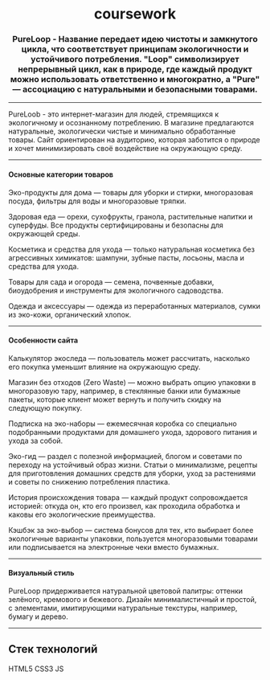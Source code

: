 <h1 align="center">coursework</h1>
<h3 align="center">PureLoop - Название передает идею чистоты и замкнутого цикла, что соответствует принципам экологичности и устойчивого потребления. "Loop" символизирует непрерывный цикл, как в природе, где каждый продукт можно использовать ответственно и многократно, а "Pure" — ассоциацию с натуральными и безопасными товарами.</h3>
<hr>
PureLoob - это интернет-магазин для людей, стремящихся к экологичному и осознанному потреблению. В магазине предлагаются натуральные, экологически чистые и минимально обработанные товары. Сайт ориентирован на аудиторию, которая заботится о природе и хочет минимизировать своё воздействие на окружающую среду.
<hr>
<h4>Основные категории товаров</h4>
Эко-продукты для дома — товары для уборки и стирки, многоразовая посуда, фильтры для воды и многоразовые тряпки.

Здоровая еда — орехи, сухофрукты, гранола, растительные напитки и суперфуды. Все продукты сертифицированы и безопасны для окружающей среды.

Косметика и средства для ухода — только натуральная косметика без агрессивных химикатов: шампуни, зубные пасты, лосьоны, масла и средства для ухода.

Товары для сада и огорода — семена, почвенные добавки, биоудобрения и инструменты для экологичного садоводства.

Одежда и аксессуары — одежда из переработанных материалов, сумки из эко-кожи, органический хлопок.
<hr>
<h4>Особенности сайта</h4>
Калькулятор экоследа — пользователь может рассчитать, насколько его покупка уменьшит влияние на окружающую среду.

Магазин без отходов (Zero Waste) — можно выбрать опцию упаковки в многоразовую тару, например, в стеклянные банки или бумажные пакеты, которые клиент может вернуть и получить скидку на следующую покупку.

Подписка на эко-наборы — ежемесячная коробка со специально подобранными продуктами для домашнего ухода, здорового питания и ухода за собой.

Эко-гид — раздел с полезной информацией, блогом и советами по переходу на устойчивый образ жизни. Статьи о минимализме, рецепты для приготовления домашних средств для уборки, уход за растениями и советы по снижению потребления пластика.

История происхождения товара — каждый продукт сопровождается историей: откуда он, кто его произвел, как проходила обработка и каковы его экологические преимущества.

Кэшбэк за эко-выбор — система бонусов для тех, кто выбирает более экологичные варианты упаковки, пользуется многоразовыми товарами или подписывается на электронные чеки вместо бумажных.
<hr>
<h4>Визуальный стиль</h4>
PureLoop придерживается натуральной цветовой палитры: оттенки зелёного, кремового и бежевого. Дизайн минималистичный и простой, с элементами, имитирующими натуральные текстуры, например, бумагу и дерево.
<hr>
<h2>Cтек технологий</h2>
HTML5
CSS3
JS
